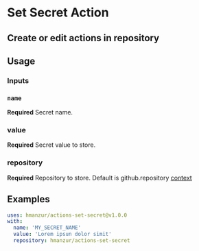 # Set Secret Action

## Create or edit actions in repository


## Usage

### Inputs

### `name`

**Required** Secret name.

### value

**Required** Secret value to store.

### repository

**Required** Repository to store. Default is github.repository [context](https://docs.github.com/en/actions/reference/context-and-expression-syntax-for-github-actions#github-context)

## Examples

```YAML
uses: hmanzur/actions-set-secret@v1.0.0
with:
  name: 'MY_SECRET_NAME'
  value: 'Lorem ipsun dolor simit'
  repository: hmanzur/actions-set-secret
```
